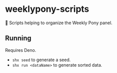 # weeklypony-scripts

📜 Scripts helping to organize the Weekly Pony panel.

## Running
Requires Deno.

* `shx seed` to generate a seed.
* `shx run <dataName>` to generate sorted data.